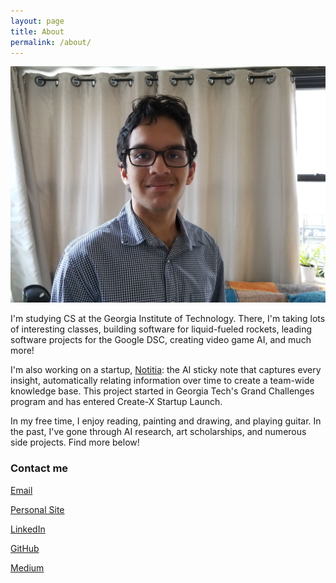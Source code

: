 ```yaml
---
layout: page
title: About
permalink: /about/
---
```


![Rohan Agarwal](/images/20200515_180206.jpg)

I'm studying CS at the Georgia Institute of Technology. There, I'm taking lots of interesting classes, building software for liquid-fueled rockets, leading software projects for the Google DSC, creating video game AI, and much more! 

I'm also working on a startup, [Notitia](notitiaworks.com): the AI sticky note that captures every insight, automatically relating information over time to create a team-wide knowledge base. This project started in Georgia Tech's Grand Challenges program and has entered Create-X Startup Launch.

In my free time, I enjoy reading, painting and drawing, and playing guitar. In the past, I've gone through AI research, art scholarships, and numerous side projects. Find more below!

### Contact me

[Email](mailto:ro.agarwal@hotmail.com)

[Personal Site](roaga.github.io)

[LinkedIn](linkedin.com/in/r-agarwal)

[GitHub](github.com/roaga)

[Medium](https://medium.com/@agrwl.rohan)
